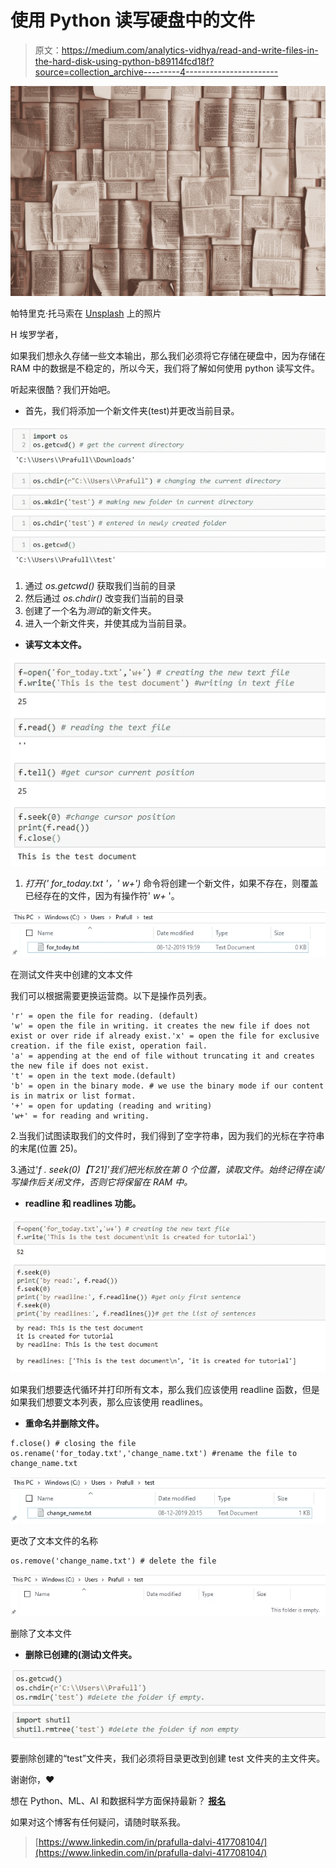 # 使用 Python 读写硬盘中的文件

> 原文：<https://medium.com/analytics-vidhya/read-and-write-files-in-the-hard-disk-using-python-b89114fcd18f?source=collection_archive---------4----------------------->

![](img/2bc787756ae46336f75f9267ad82de08.png)

帕特里克·托马索在 [Unsplash](https://unsplash.com?utm_source=medium&utm_medium=referral) 上的照片

H 埃罗学者，

如果我们想永久存储一些文本输出，那么我们必须将它存储在硬盘中，因为存储在 RAM 中的数据是不稳定的，所以今天，我们将了解如何使用 python 读写文件。

听起来很酷？我们开始吧。

*   首先，我们将添加一个新文件夹(test)并更改当前目录。

![](img/201f9a43b2590f8c416264d1b4157c27.png)

1.  通过 *os.getcwd()* 获取我们当前的目录
2.  然后通过 *os.chdir()* 改变我们当前的目录
3.  创建了一个名为*测试*的新文件夹。
4.  进入一个新文件夹，并使其成为当前目录。

*   **读写文本文件。**

![](img/097fa5cdb0dee485b24ce830f43296f5.png)

1.  *打开(' for_today.txt '，' w+')* 命令将创建一个新文件，如果不存在，则覆盖已经存在的文件，因为有操作符' *w+* '。

![](img/347a973348fa0cf000da4e9a8fc4da59.png)

在测试文件夹中创建的文本文件

我们可以根据需要更换运营商。以下是操作员列表。

```
'r' = open the file for reading. (default)
'w' = open the file in writing. it creates the new file if does not exist or over ride if already exist.'x' = open the file for exclusive creation. if the file exist, operation fail.
'a' = appending at the end of file without truncating it and creates the new file if does not exist.
't' = open in the text mode.(default)
'b' = open in the binary mode. # we use the binary mode if our content is in matrix or list format.
'+' = open for updating (reading and writing)
'w+' = for reading and writing.
```

2.当我们试图读取我们的文件时，我们得到了空字符串，因为我们的光标在字符串的末尾(位置 25)。

3.通过'*f . seek(0)【T21]'我们把光标放在第 0 个位置，读取文件。始终记得在读/写操作后关闭文件，否则它将保留在 RAM 中。*

*   **readline 和 readlines 功能。**

![](img/780598bdd17c0c75c7d6d802c82dffa5.png)

如果我们想要迭代循环并打印所有文本，那么我们应该使用 readline 函数，但是如果我们想要文本列表，那么应该使用 readlines。

*   **重命名并删除文件。**

```
f.close() # closing the file
os.rename('for_today.txt','change_name.txt') #rename the file to change_name.txt
```

![](img/a029d5d04bd0a845b3564d892fe61307.png)

更改了文本文件的名称

```
os.remove('change_name.txt') # delete the file
```

![](img/322b038f637ccd67e72b5abcffe372eb.png)

删除了文本文件

*   **删除已创建的(测试)文件夹。**

![](img/4dff4f483b40263f86a8f795ac40d257.png)

要删除创建的“test”文件夹，我们必须将目录更改到创建 test 文件夹的主文件夹。

谢谢你，❤️

想在 Python、ML、AI 和数据科学方面保持最新？ [**报名**](https://forms.gle/FN4qvfYkCYEVE6Ce9)

如果对这个博客有任何疑问，请随时联系我。

> [https://www.linkedin.com/in/prafulla-dalvi-417708104/](https://www.linkedin.com/in/prafulla-dalvi-417708104/)